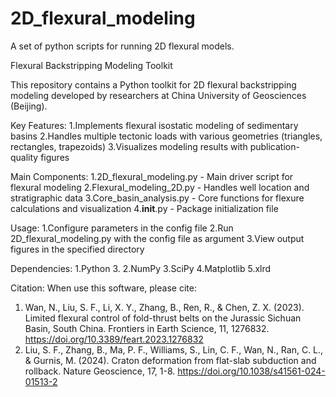 # 2D_flexural_modeling
A set of python scripts for running 2D flexural models.

Flexural Backstripping Modeling Toolkit

This repository contains a Python toolkit for 2D flexural backstripping modeling developed by researchers at China University of Geosciences (Beijing).

Key Features:
	1.Implements flexural isostatic modeling of sedimentary basins
 	2.Handles multiple tectonic loads with various geometries (triangles, rectangles, trapezoids)
 	3.Visualizes modeling results with publication-quality figures

Main Components:
	1.2D_flexural_modeling.py - Main driver script for flexural modeling
	2.Flexural_modeling_2D.py - Handles well location and stratigraphic data
	3.Core_basin_analysis.py - Core functions for flexure calculations and visualization
	4.__init__.py - Package initialization file

Usage:
	1.Configure parameters in the config file
	2.Run 2D_flexural_modeling.py with the config file as argument
	3.View output figures in the specified directory

Dependencies:
	1.Python 3.
	2.NumPy
	3.SciPy
	4.Matplotlib
	5.xlrd

Citation:
When use this software, please cite:
  1. Wan, N., Liu, S. F., Li, X. Y., Zhang, B., Ren, R., & Chen, Z. X. (2023). Limited flexural control of fold-thrust belts on the Jurassic Sichuan Basin, South China. Frontiers in Earth Science, 11, 1276832. https://doi.org/10.3389/feart.2023.1276832 
  2. Liu, S. F., Zhang, B., Ma, P. F., Williams, S., Lin, C. F., Wan, N., Ran, C. L., & Gurnis, M. (2024). Craton deformation from flat-slab subduction and rollback. Nature Geoscience, 17, 1-8. https://doi.org/10.1038/s41561-024-01513-2
